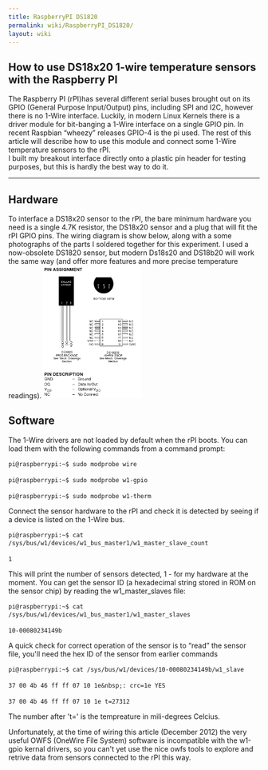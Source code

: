 ```yaml
---
title: RaspberryPI DS1820
permalink: wiki/RaspberryPI_DS1820/
layout: wiki
---
```


How to use DS18x20 1-wire temperature sensors with the Raspberry PI
-------------------------------------------------------------------

The Raspberry PI (rPI)has several different serial buses brought out on
its GPIO (General Purpose Input/Output) pins, including SPI and I2C,
however there is no 1-Wire interface. Luckily, in modern Linux Kernels
there is a driver module for bit-banging a 1-Wire interface on a single
GPIO pin. In recent Raspbian “wheezy” releases GPIO-4 is the pi used.
The rest of this article will describe how to use this module and
connect some 1-Wire temperature sensors to the rPI.  
I built my breakout interface directly onto a plastic pin header for
testing purposes, but this is hardly the best way to do it.  

------------------------------------------------------------------------

Hardware
--------

  
To interface a DS18x20 sensor to the rPI, the bare minimum hardware you
need is a single 4.7K resistor, the DS18x20 sensor and a plug that will
fit the rPI GPIO pins. The wiring diagram is show below, along with a
some photographs of the parts I soldered together for this experiment. I
used a now-obsolete DS1820 sensor, but modern Ds18s20 and DS18b20 will
work the same way (and offer more features and more precise temperature
readings).<img src="DS1820.png" title="fig:DS1820.png" alt="DS1820.png" width="200" />

Software
--------

The 1-Wire drivers are not loaded by default when the rPI boots. You can
load them with the following commands from a command prompt:  

    pi@raspberrypi:~$ sudo modprobe wire

    pi@raspberrypi:~$ sudo modprobe w1-gpio

    pi@raspberrypi:~$ sudo modprobe w1-therm 

Connect the sensor hardware to the rPI and check it is detected by
seeing if a device is listed on the 1-Wire bus.

    pi@raspberrypi:~$ cat /sys/bus/w1/devices/w1_bus_master1/w1_master_slave_count

    1 

This will print the number of sensors detected, 1 - for my hardware at
the moment. You can get the sensor ID (a hexadecimal string stored in
ROM on the sensor chip) by reading the w1\_master\_slaves file:

    pi@raspberrypi:~$ cat /sys/bus/w1/devices/w1_bus_master1/w1_master_slaves

    10-00080234149b 

A quick check for correct operation of the sensor is to “read” the
sensor file, you'll need the hex ID of the sensor from earlier commands

    pi@raspberrypi:~$ cat /sys/bus/w1/devices/10-00080234149b/w1_slave

    37 00 4b 46 ff ff 07 10 1e&nbsp;: crc=1e YES

    37 00 4b 46 ff ff 07 10 1e t=27312 

The number after 't=' is the tempreature in mili-degrees Celcius.

Unfortunately, at the time of wiring this article (December 2012) the
very useful OWFS (OneWire File System) software is incompatible with the
w1-gpio kernal drivers, so you can't yet use the nice owfs tools to
explore and retrive data from sensors connected to the rPI this way.

 
